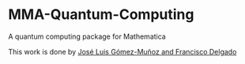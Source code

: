 # MMA-Quantum-Computing

A quantum computing package for Mathematica

This work is done by [José Luis Gómez-Muñoz and Francisco Delgado](http://homepage.cem.itesm.mx/lgomez/quantum/)
